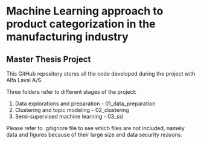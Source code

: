 # Machine Learning approach to product categorization in the manufacturing industry
## Master Thesis Project

This GitHub repository stores all the code developed during the project with Alfa Laval A/S.

Three folders refer to different stages of the project:
1. Data explorations and preparation - 01_data_preparation
2. Clustering and topic modeling - 02_clustering
3. Semi-supervised machine learning - 03_ssl

Please refer to .gitignore file to see which files are not included, namely data and figures because of their large size and data security reasons. 
